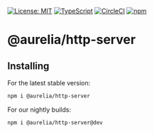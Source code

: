 [![License: MIT](https://img.shields.io/badge/License-MIT-yellow.svg)](https://opensource.org/licenses/MIT)
[![TypeScript](https://img.shields.io/badge/%3C%2F%3E-TypeScript-%230074c1.svg)](http://www.typescriptlang.org/)
[![CircleCI](https://circleci.com/gh/aurelia/aurelia.svg?style=shield)](https://circleci.com/gh/aurelia/aurelia)
[![npm](https://img.shields.io/npm/v/@aurelia/http-server.svg?maxAge=3600)](https://www.npmjs.com/package/@aurelia/http-server)
# @aurelia/http-server

## Installing

For the latest stable version:

```bash
npm i @aurelia/http-server
```

For our nightly builds:

```bash
npm i @aurelia/http-server@dev
```
